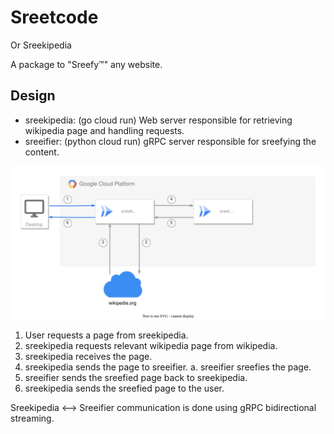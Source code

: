 # Sreetcode

Or Sreekipedia

A package to "Sreefy&trade;" any website.

## Design

- sreekipedia: (go cloud run) Web server responsible for retrieving wikipedia page and handling requests.
- sreeifier: (python cloud run) gRPC server responsible for sreefying the content.

![Architecture Diagram](./docs/assets/archi.svg)

1. User requests a page from sreekipedia.
2. sreekipedia requests relevant wikipedia page from wikipedia.
3. sreekipedia receives the page.
4. sreekipedia sends the page to sreeifier.
   a. sreeifier sreefies the page.
5. sreeifier sends the sreefied page back to sreekipedia.
6. sreekipedia sends the sreefied page to the user.

Sreekipedia <--> Sreeifier communication is done using gRPC bidirectional streaming.

